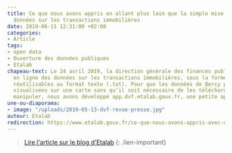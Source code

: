 ```yaml
---
title: Ce que nous avons appris en allant plus loin que la simple mise en ligne de
  données sur les transactions immobilières
date: 2019-06-11 12:31:00 +02:00
categories:
- Article
tags:
- open data
- Ouverture des données publiques
- Etalab
chapeau-text: Le 24 avril 2019, la direction générale des finances publiques a mis
  en ligne des données sur les transactions immobilières, sous la forme de fichiers
  réutilisables au format texte (.txt). Pour que les données de Bercy puissent être
  visualisées sur une carte sans qu’il soit nécessaire de les télécharger, ou de les
  manipuler, nous avons développé app.dvf.etalab.gouv.fr, une petite application web.
une-ou-diaporama:
- image: "/uploads/2019-05-13-dvf-revue-presse.jpg"
auteur: Etalab
redirection: https://www.etalab.gouv.fr/ce-que-nous-avons-appris-avec-dvf
---
```


> [Lire l'article sur le blog d'Etalab](https://www.etalab.gouv.fr/ce-que-nous-avons-appris-avec-dvf)
{: .lien-important}
